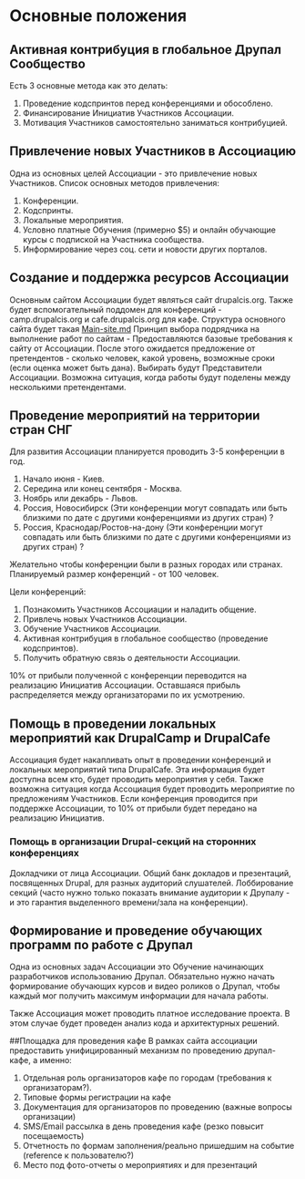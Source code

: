 # Основные положения

## Активная контрибуция в глобальное Друпал Сообщество
Есть 3 основные метода как это делать:
1. Проведение кодспринтов перед конференциями и обособлено.
2. Финансирование Инициатив Участников Ассоциации.
3. Мотивация Участников самостоятельно заниматься контрибуцией.

## Привлечение новых Участников в Ассоциацию
Одна из основных целей Ассоциации - это привлечение новых Участников. Список основных методов привлечения:
1. Конференции.
2. Кодспринты.
3. Локальные мероприятия.
4. Условно платные Обучения (примерно $5) и онлайн обучающие курсы с подпиской на Участника сообщества.
5. Информирование через соц. сети и новости других порталов.

## Создание и поддержка ресурсов Ассоциации
Основным сайтом Ассоциации будет являться сайт drupalcis.org. Также будет вспомогательный поддомен для конференций - camp.drupalcis.org и cafe.drupalcis.org для кафе.
Структура основного сайта будет такая [Main-site.md](Main-site.md)
Принцип выбора подрядчика на выполнение работ по сайтам - Предоставляются базовые требования к сайту от Ассоциации. После этого ожидается предложение от претендентов - сколько человек, какой уровень, возможные сроки (если оценка может быть дана). Выбирать будут Представители Ассоциации. Возможна ситуация, когда работы будут поделены между несколькими претендентами.

## Проведение мероприятий на территории стран СНГ
Для развития Ассоциации планируется проводить 3-5 конференции в год. 
1. Начало июня - Киев.
2. Середина или конец сентября - Москва.
3. Ноябрь или декабрь - Львов.
4. Россия, Новосибирск (Эти конференции могут совпадать или быть близкими по дате с другими конференциями из других стран) ?
5. Россия, Краснодар/Ростов-на-дону (Эти конференции могут совпадать или быть близкими по дате с другими конференциями из других стран) ?

Желательно чтобы конференции были в разных городах или странах. Планируемый размер конференций - от 100 человек.

Цели конференций:
1. Познакомить Участников Ассоциации и наладить общение.
2. Привлечь новых Участников Ассоциации.
3. Обучение Участников Ассоциации.
4. Активная контрибуция в глобальное сообщество (проведение кодспринтов).
5. Получить обратную связь о деятельности Ассоциации.

10% от прибыли полученной с конференции переводится на реализацию Инициатив Ассоциации. Оставшаяся прибыль распределяется между организаторами по их усмотрению.

## Помощь в проведении локальных мероприятий как DrupalCamp и DrupalCafe
Ассоциация будет накапливать опыт в проведении конференций и локальных мероприятий типа DrupalCafe. Эта информация будет доступна всем кто, будет проводить мероприятия у себя. Также возможна ситуация когда Ассоциация будет проводить мероприятие по предложениям Участников. Если конференция проводится при поддержке Ассоциации, то 10% от прибыли будет передано на реализацию Инициатив.

### Помощь в организации Drupal-секций на сторонних конференциях
Докладчики от лица Ассоциации.
Общий банк докладов и презентаций, посвященных Drupal, для разных аудиторий слушателей.
Лоббирование секций (часто нужно только показать внимание аудитории к Друпалу - и это гарантия выделенного времени/зала на конференции).

## Формирование и проведение обучающих программ по работе с Друпал
Одна из основных задач Ассоциации это Обучение начинающих разработчиков использованию Друпал. Обязательно нужно начать формирование обучающих курсов и видео роликов о Друпал, чтобы каждый мог получить максимум информации для начала работы.

Также Ассоциация может проводить платное исследование проекта. В этом случае будет проведен анализ кода и архитектурных решений.

##Площадка для проведения кафе
В рамках сайта ассоциации предоставить унифицированный механизм по проведению друпал-кафе, а именно:
1. Отдельная роль организаторов кафе по городам (требования к организаторам?).
2. Типовые формы регистрации на кафе
3. Документация для организаторов по проведению (важные вопросы организации)
4. SMS/Email рассылка в день проведения кафе (резко повысит посещаемость)
5. Отчетность по формам заполнения/реально пришедшим на событие (reference к пользователю?)
6. Место под фото-отчеты о мероприятиях и для презентаций
